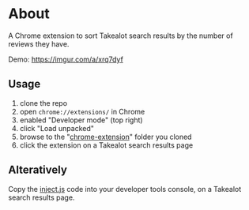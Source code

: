 # About
A Chrome extension to sort Takealot search results by the number of reviews they have.

Demo: https://imgur.com/a/xrq7dyf

## Usage
1. clone the repo
2. open `chrome://extensions/` in Chrome
3. enabled "Developer mode" (top right)
4. click "Load unpacked"
5. browse to the "[chrome-extension](chrome-extension)" folder you cloned
6. click the extension on a Takealot search results page

## Alteratively
Copy the [inject.js](chrome-extension/inject.js) code into your developer tools console, on a Takealot search results page.

